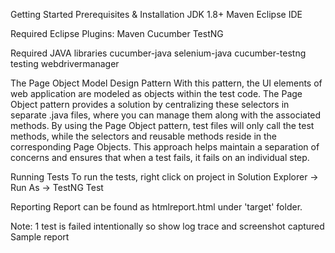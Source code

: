 Getting Started
Prerequisites & Installation
JDK 1.8+ 
Maven 
Eclipse IDE

Required Eclipse Plugins:
Maven
Cucumber
TestNG

Required JAVA libraries
cucumber-java
selenium-java
cucumber-testng
testing
webdrivermanager

The Page Object Model Design Pattern
With this pattern, the UI elements of web application are modeled as objects within the test code. The Page Object pattern provides a solution by centralizing these selectors in separate .java files, where you can manage them along with the associated methods.
By using the Page Object pattern, test files will only call the test methods, while the selectors and reusable methods reside in the corresponding Page Objects. This approach helps maintain a separation of concerns and ensures that when a test fails, it fails on an individual step.




Running Tests
To run the tests, right click on project in Solution Explorer -> Run As -> TestNG Test



Reporting
Report can be found as htmlreport.html under 'target' folder.

Note: 1 test is failed intentionally so show log trace and screenshot captured
Sample report
